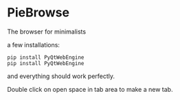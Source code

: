 # PieBrowse
The browser for minimalists

a few installations:
```
pip install PyQtWebEngine
pip install PyQtWebEngine
```
and everything should work perfectly.

Double click on open space in tab area to make a new tab.

